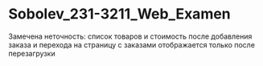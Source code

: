 # Sobolev_231-3211_Web_Examen

Замечена неточность: список товаров и стоимость после добавления заказа и перехода на страницу с заказами отображается только после перезагрузки
